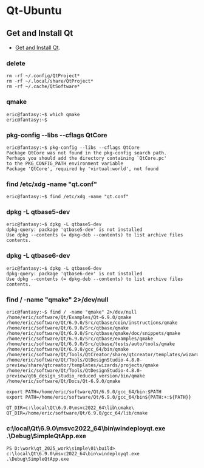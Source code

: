 # Qt-Ubuntu

## Get and Install Qt

-  [Get and Install Qt](https://doc.qt.io/qt-6/get-and-install-qt.html).

### delete

```
rm -rf ~/.config/QtProject*
rm -rf ~/.local/share/QtProject*
rm -rf ~/.cache/QtSoftware*
```

### qmake
```
eric@fantasy:~$ which qmake
eric@fantasy:~$ 
```

### pkg-config --libs --cflags QtCore
```
eric@fantasy:~$ pkg-config --libs --cflags QtCore
Package QtCore was not found in the pkg-config search path.
Perhaps you should add the directory containing `QtCore.pc'
to the PKG_CONFIG_PATH environment variable
Package 'QtCore', required by 'virtual:world', not found
```

### find /etc/xdg -name "qt.conf"
```
eric@fantasy:~$ find /etc/xdg -name "qt.conf"
```

### dpkg -L qtbase5-dev
```
eric@fantasy:~$ dpkg -L qtbase5-dev
dpkg-query: package 'qtbase5-dev' is not installed
Use dpkg --contents (= dpkg-deb --contents) to list archive files contents.
```

### dpkg -L qtbase6-dev
```
eric@fantasy:~$ dpkg -L qtbase6-dev
dpkg-query: package 'qtbase6-dev' is not installed
Use dpkg --contents (= dpkg-deb --contents) to list archive files contents.
```

### find / -name "qmake" 2>/dev/null
```
eric@fantasy:~$ find / -name "qmake" 2>/dev/null
/home/eric/software/Qt/Examples/Qt-6.9.0/qmake
/home/eric/software/Qt/6.9.0/Src/qtbase/coin/instructions/qmake
/home/eric/software/Qt/6.9.0/Src/qtbase/qmake
/home/eric/software/Qt/6.9.0/Src/qtbase/qmake/doc/snippets/qmake
/home/eric/software/Qt/6.9.0/Src/qtbase/examples/qmake
/home/eric/software/Qt/6.9.0/Src/qtbase/tests/auto/tools/qmake
/home/eric/software/Qt/6.9.0/gcc_64/bin/qmake
/home/eric/software/Qt/Tools/QtCreator/share/qtcreator/templates/wizards/projects/qmake
/home/eric/software/Qt/Tools/QtDesignStudio-4.8.0-preview/share/qtcreator/templates/wizards/projects/qmake
/home/eric/software/Qt/Tools/QtDesignStudio-4.8.0-preview/qt6_design_studio_reduced_version/bin/qmake
/home/eric/software/Qt/Docs/Qt-6.9.0/qmake
```

```
export PATH=/home/eric/software/Qt/6.9.0/gcc_64/bin:$PATH
export PATH=/home/eric/software/Qt/6.9.0/gcc_64/bin${PATH:+:${PATH}}
```

```
QT_DIR=c:\local\Qt\6.9.0\msvc2022_64\lib\cmake\
QT_DIR=/home/eric/software/Qt/6.9.0/gcc_64/lib/cmake
```

### c:\local\Qt\6.9.0\msvc2022_64\bin\windeployqt.exe .\Debug\SimpleQtApp.exe
```
PS D:\work\qt_2025_work\simple\01\build> c:\local\Qt\6.9.0\msvc2022_64\bin\windeployqt.exe .\Debug\SimpleQtApp.exe
```
